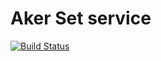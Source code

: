 # Aker Set service

[![Build Status](https://travis-ci.org/sanger/aker-set-service.svg?branch=devel)](https://travis-ci.org/sanger/aker-set-service)
